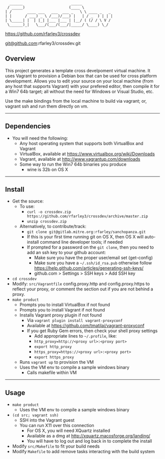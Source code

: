 ```
  ______                      _____
 / _____)                    (____ \
| /       ____ ___   ___  ___ _   \ \ ____ _   _
| |      / ___) _ \ /___)/___) |   | / _  ) | | |
| \_____| |  | |_| |___ |___ | |__/ ( (/ / \ V /
 \______)_|   \___/(___/(___/|_____/ \____) \_/
```
https://github.com/rfarley3/crossdev

git@github.com:rfarley3/crossdev.git

## Overview

This project generates a template cross develpoment virtual machine. It uses Vagrant to provision a Debian box that can be used for cross platform development. Allows you to edit your source on your local machine (from any host that supports Vagrant) with your prefered editor, then compile it for a Win7 64b target; all without the need for Windows or Visual Studio, etc.

Use the make bindings from the local machine to build via vagrant; or, vagrant ssh and run them directly on vm.

------

## Dependencies

* You will need the following:
    * Any host operating system that supports both VirtualBox and Vagrant
    * VirtualBox, available at https://www.virtualbox.org/wiki/Downloads
    * Vagrant, available at http://www.vagrantup.com/downloads
    * Some way to run the Win7 64b binaries you produce
        * wine is 32b on OS X

------

## Install

* Get the source:
    * To use:
        * `curl -o crossdev.zip https://github.com/rfarley3/crossdev/archive/master.zip`
        * `unzip crossdev.zip`
    * Alternatively, to contribute/track:
        * `git clone git@gitlab.mitre.org:rfarley/sanchopanza.git`
        * If this is your first time running git on OS X, then OS X will auto-install command line developer tools; if needed
        * If prompted for a password on the `git clone`, then you need to add an ssh key to your github account:
            * Make sure you have the proper user/email set (get-config)
            * Make sure you have a `~/.ssh/id_rsa.pub` otherwise follow https://help.github.com/articles/generating-ssh-keys/
            * github.com > Settings > SSH keys > Add SSH key
* `cd crossdev`
* Modify: `src/Vagrantfile` config.proxy.http and config.proxy.https to reflect your proxy, or comment the section out if you are not behind a proxy.
* `make product`
    * Prompts you to install VirtualBox if not found
    * Prompts you to install Vagrant if not found
    * Installs Vagrant proxy plugin if not found
        * Via `vagrant plugin install vagrant-proxyconf`
        * Available at https://github.com/tmatilai/vagrant-proxyconf
        * If you get Ruby Gem errors, then check your shell proxy settings
            * Add appropriate lines to `~/.profile`, like:
            * `http_proxy=http://<proxy url>:<proxy port>`
            * `export http_proxy`
            * `https_proxy=https://<proxy url>:<proxy port>`
            * `export https_proxy`
    * Runs `vagrant up` to provision the VM
    * Uses the VM env to compile a sample windows binary
        * Calls makefile within VM

-----

## Usage

* `make product`
    * Uses the VM env to compile a sample windows binary
* `(cd src; vagrant ssh)`
    * SSH into the Vagrant guest
    * You can run X11 over this connection
        * For OS X, you will need XQuartz installed
        * Available as a dmg at http://xquartz.macosforge.org/landing/
        * You will have to log out and log back in to complete the install
* Modify `src/Makefile` to fit your build needs
* Modify `Makefile` to add remove tasks interacting with the build system
